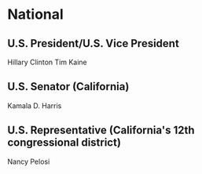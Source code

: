 # National


## U.S. President/U.S. Vice President

Hillary Clinton
Tim Kaine


## U.S. Senator (California)
	
Kamala D. Harris


## U.S. Representative (California's 12th congressional district)
	
Nancy Pelosi